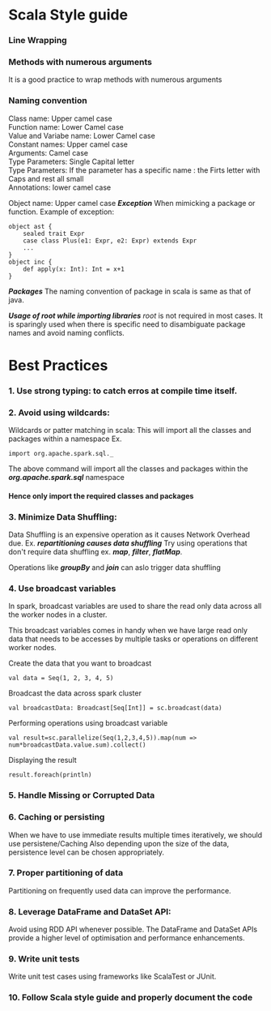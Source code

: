 # Scala Style guide
### Line Wrapping
### Methods with numerous arguments
It is a good practice to wrap methods with numerous arguments 

### Naming convention
Class name: Upper camel case <br/>
Function name: Lower Camel case <br/>
Value and Variabe name: Lower Camel case <br/>
Constant names: Upper camel case <br/>
Arguments: Camel case <br/>
Type Parameters: Single Capital letter <br/>
Type Parameters: If the parameter has a specific name : the Firts letter with Caps and rest all small <br/>
Annotations: lower camel case

Object name: Upper camel case ***Exception***  When mimicking a package or function.
Example of exception:
```
object ast {
    sealed trait Expr
    case class Plus(e1: Expr, e2: Expr) extends Expr 
    ...
}
object inc {
    def apply(x: Int): Int = x+1
}
```

***Packages***
The naming convention of package in scala is same as that of java.

***Usage of _root_ while importing libraries***
_root_ is not required in most cases. It is sparingly used when there is specific need to disambiguate package names and avoid naming conflicts.


 




# Best Practices
### 1. Use strong typing: to catch erros at compile time itself.

### 2. Avoid using wildcards:
Wildcards or patter matching in scala: This will import all the classes and packages within a namespace
Ex. 
```
import org.apache.spark.sql._
```
The above command will import all the classes and packages within the ***org.apache.spark.sql*** namespace

#### Hence only import the required classes and packages

### 3. Minimize Data Shuffling:
Data Shuffling is an expensive operation as it causes Network Overhead due. Ex. ***repartitioning causes data shuffling***
Try using operations that don't require data shuffling ex. ***map***, ***filter***, ***flatMap***.

Operations like ***groupBy*** and ***join*** can aslo trigger data shuffling

### 4. Use broadcast variables
In spark, broadcast variables are used to share the read only data across all the worker nodes in a cluster.

This broadcast variables comes in handy when we have large read only data that needs to be accesses by multiple tasks or operations on different worker nodes.

Create the data that you want to broadcast
```
val data = Seq(1, 2, 3, 4, 5)
```

Broadcast the data across spark cluster
```
val broadcastData: Broadcast[Seq[Int]] = sc.broadcast(data)
```

Performing operations using broadcast variable
```
val result=sc.parallelize(Seq(1,2,3,4,5)).map(num => num*broadcastData.value.sum).collect()
```

Displaying the result
```
result.foreach(println)
```

### 5. Handle Missing or Corrupted Data

### 6. Caching or persisting
When we have to use immediate results multiple times iteratively, we should use persistene/Caching
Also depending upon the size of the data, persistence level can be chosen appropriately.

### 7. Proper partitioning of data
Partitioning on frequently used data can improve the performance.

### 8. Leverage DataFrame and DataSet API:
Avoid using RDD API whenever possible. The DataFrame and DataSet APIs provide a higher level of optimisation and performance enhancements.

### 9. Write unit tests
Write unit test cases using frameworks like ScalaTest or JUnit.

### 10. Follow Scala style guide and properly document the code 



